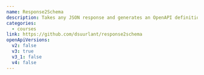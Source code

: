 ```yaml
---
name: Response2Schema
description: Takes any JSON response and generates an OpenAPI definition document with the component schema and a default endpoint.
categories:
  - courses
link: https://github.com/dsuurlant/response2schema
openApiVersions:
  v2: false
  v3: true
  v3_1: false
  v4: false
---
```

